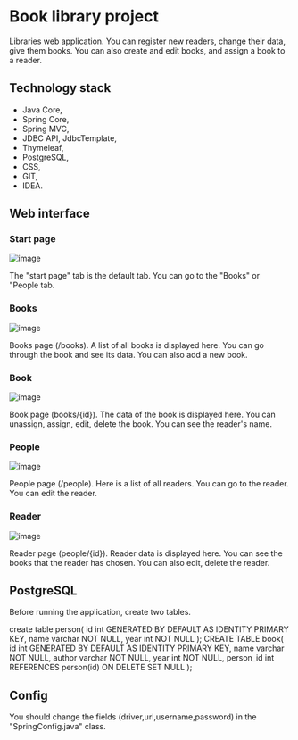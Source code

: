 # Book library project
Libraries web application. You can register new readers, change their data, give them books. You can also create and edit books, and assign a book to a reader.

## Technology stack

- Java Core,
- Spring Core,
- Spring MVC,
- JDBC API, JdbcTemplate,
- Thymeleaf,
- PostgreSQL,
- CSS,
- GIT,
- IDEA.

## Web interface

### Start page

![image](https://user-images.githubusercontent.com/119116584/220569092-b29835b0-9cd1-415d-9bf7-c918c3da4f0b.png)

The "start page" tab is the default tab. You can go to the "Books" or "People tab.

### Books

![image](https://user-images.githubusercontent.com/119116584/220571071-45240c41-1474-41d8-b98a-31bf14af248d.png)

Books page (/books). A list of all books is displayed here. You can go through the book and see its data. You can also add a new book.

### Book

![image](https://user-images.githubusercontent.com/119116584/220571382-45e9e107-4ec3-401d-bb80-0b51205b50f4.png)

Book page (books/{id}). The data of the book is displayed here. You can unassign, assign, edit, delete the book. You can see the reader's name.

### People

![image](https://user-images.githubusercontent.com/119116584/220572690-b75da143-aa4b-496a-91ff-42643bc829b0.png)

People page (/people). Here is a list of all readers. You can go to the reader. You can edit the reader.

### Reader

![image](https://user-images.githubusercontent.com/119116584/220573199-27a21e0c-d4a1-454d-9232-96536e89b24d.png)

Reader page (people/{id}). Reader data is displayed here. You can see the books that the reader has chosen. You can also edit, delete the reader.

## PostgreSQL
Before running the application, create two tables.

create table person(
                       id int GENERATED BY DEFAULT AS IDENTITY PRIMARY KEY,
                       name varchar NOT NULL,
                       year int NOT NULL
);
CREATE TABLE book(
                     id int GENERATED BY DEFAULT AS IDENTITY PRIMARY KEY,
                     name varchar NOT NULL,
                     author varchar NOT NULL,
                     year int NOT NULL,
                     person_id int REFERENCES person(id) ON DELETE SET NULL
);

## Config

You should change the fields (driver,url,username,password) in the "SpringConfig.java" class. 
